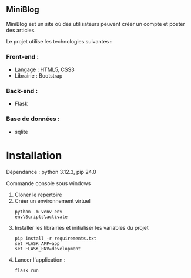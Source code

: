 MiniBlog
--------

MiniBlog est un site où des utilisateurs peuvent créer un compte et poster des articles.

Le projet utilise les technologies suivantes :
### Front-end : 
- Langage : HTML5, CSS3
- Librairie : Bootstrap

### Back-end : 
- Flask

### Base de données :
- sqlite


# Installation
Dépendance : python 3.12.3, pip 24.0

Commande console sous windows

 1. Cloner le repertoire
 2. Créer un environnement virtuel
    ``` console
    python -m venv env
    env\Scripts\activate
    ```
 4. Installer les librairies et initialiser les variables du projet
    ``` console
    pip install -r requirements.txt
    set FLASK_APP=app
    set FLASK_ENV=development
    ```
6. Lancer l'application :
    ``` console
    flask run
    ```
